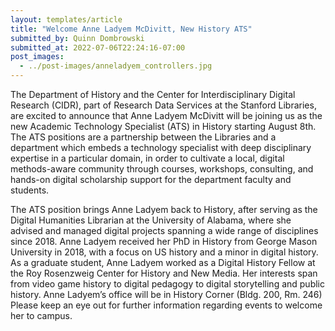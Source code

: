 ```yaml
---
layout: templates/article
title: "Welcome Anne Ladyem McDivitt, New History ATS"
submitted_by: Quinn Dombrowski
submitted_at: 2022-07-06T22:24:16-07:00
post_images:
  - ../post-images/anneladyem_controllers.jpg
---
```


The Department of History and the Center for Interdisciplinary Digital Research (CIDR), part of Research Data Services at the Stanford Libraries, are excited to announce that Anne Ladyem McDivitt will be joining us as the new Academic Technology Specialist (ATS) in History starting August 8th. The ATS positions are a partnership between the Libraries and a department which embeds a technology specialist with deep disciplinary expertise in a particular domain, in order to cultivate a local, digital methods-aware community through courses, workshops, consulting, and hands-on digital scholarship support for the department faculty and students.

The ATS position brings Anne Ladyem back to History, after serving as the Digital Humanities Librarian at the University of Alabama, where she advised and managed digital projects spanning a wide range of disciplines since 2018. Anne Ladyem received her PhD in History from George Mason University in 2018, with a focus on US history and a minor in digital history. As a graduate student, Anne Ladyem worked as a Digital History Fellow at the Roy Rosenzweig Center for History and New Media. Her interests span from video game history to digital pedagogy to digital storytelling and public history. Anne Ladyem’s office will be in History Corner (Bldg. 200, Rm. 246)  Please keep an eye out for further information regarding events to welcome her to campus.